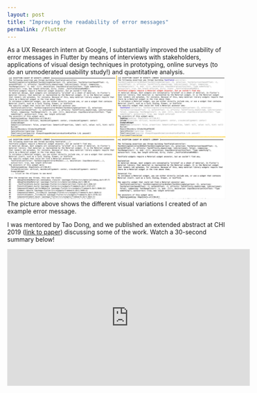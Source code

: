 ```yaml
---
layout: post
title: "Improving the readability of error messages"
permalink: /flutter
---
```


As a UX Research intern at Google, I substantially improved the usability of error messages in Flutter by means of interviews with stakeholders, applications of visual design techniques in prototyping, online surveys (to do an unmoderated usability study!) and quantitative analysis. ![grid of visual design variations of an error message](/assets/flutter/variations.png)
The picture above shows the different visual variations I created of an example error message.

I was mentored by Tao Dong, and we published an extended abstract at CHI 2019 ([link to paper](/files/error-messages-chi2019-khandwala.pdf)) discussing some of the work. Watch a 30-second summary below!
<iframe width="560" height="315" src="https://www.youtube.com/embed/Sd2UweBhUc0" frameborder="0" allow="accelerometer; autoplay; clipboard-write; encrypted-media; gyroscope; picture-in-picture" allowfullscreen></iframe>
